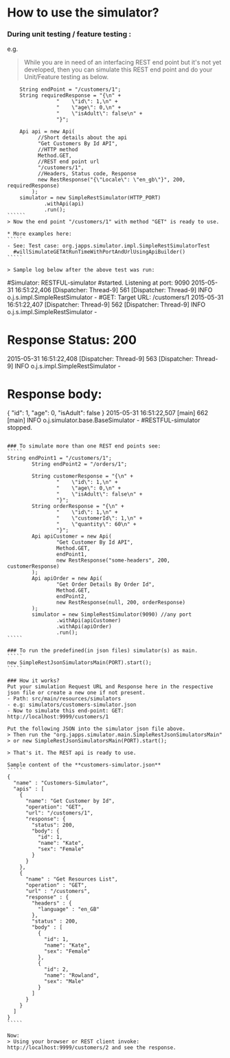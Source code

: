 # How to use the simulator?

### During unit testing / feature testing :
e.g.
> While you are in need of an interfacing REST end point but it's not yet developed,
> then you can simulate this REST end point and do your Unit/Feature testing as below.

```````
    String endPoint = "/customers/1";
    String requiredResponse = "{\n" +
                "    \"id\": 1,\n" +
                "    \"age\": 0,\n" +
                "    \"isAdult\": false\n" +
                "}";

    Api api = new Api(
          //Short details about the api
          "Get Customers By Id API", 
          //HTTP method
          Method.GET,
          //REST end point url
          "/customers/1",
          //Headers, Status code, Response
          new RestResponse("{\"Locale\": \"en_gb\"}", 200, requiredResponse)
        );
    simulator = new SimpleRestSimulator(HTTP_PORT)
            .withApi(api)
            .run();
``````
> Now the end point "/customers/1" with method "GET" is ready to use.

* More examples here:
`````
- See: Test case: org.japps.simulator.impl.SimpleRestSimulatorTest
  #willSimulateGETAtRunTimeWithPortAndUrlUsingApiBuilder()
`````

> Sample log below after the above test was run:

````````
#Simulator: RESTFUL-simulator
#started. 
Listening at port: 9090 
2015-05-31 16:51:22,406 [Dispatcher: Thread-9] 561  [Dispatcher: Thread-9] INFO  o.j.s.impl.SimpleRestSimulator - 
#GET: Target URL: /customers/1 
2015-05-31 16:51:22,407 [Dispatcher: Thread-9] 562  [Dispatcher: Thread-9] INFO  o.j.s.impl.SimpleRestSimulator - 
# Response Status: 200 
2015-05-31 16:51:22,408 [Dispatcher: Thread-9] 563  [Dispatcher: Thread-9] INFO  o.j.s.impl.SimpleRestSimulator - 
# Response body: 
{
    "id": 1,
    "age": 0,
    "isAdult": false
} 
2015-05-31 16:51:22,507 [main] 662  [main] INFO  o.j.simulator.base.BaseSimulator - 
#RESTFUL-simulator
stopped.
````````

### To simulate more than one REST end points see:
````` 
String endPoint1 = "/customers/1";
        String endPoint2 = "/orders/1";

        String customerResponse = "{\n" +
                "    \"id\": 1,\n" +
                "    \"age\": 0,\n" +
                "    \"isAdult\": false\n" +
                "}";
        String orderResponse = "{\n" +
                "    \"id\": 1,\n" +
                "    \"customerId\": 1,\n" +
                "    \"quantity\": 60\n" +
                "}";
        Api apiCustomer = new Api(
                "Get Customer By Id API",
                Method.GET,
                endPoint1,
                new RestResponse("some-headers", 200, customerResponse)
        );
        Api apiOrder = new Api(
                "Get Order Details By Order Id",
                Method.GET,
                endPoint2,
                new RestResponse(null, 200, orderResponse)
        );
        simulator = new SimpleRestSimulator(9090) //any port
                .withApi(apiCustomer)
                .withApi(apiOrder)
                .run();
`````

### To run the predefined(in json files) simulator(s) as main.
`````
new SimpleRestJsonSimulatorsMain(PORT).start();
`````

### How it works?
Put your simulation Request URL and Response here in the respective json file or create a new one if not present.
- Path: src/main/resources/simulators
- e.g: simulators/customers-simulator.json
- Now to simulate this end-point: GET: http://localhost:9999/customers/1

Put the following JSON into the simulator json file above.
> Then run the "org.japps.simulator.main.SimpleRestJsonSimulatorsMain" 
> or new SimpleRestJsonSimulatorsMain(PORT).start(); 

> That's it. The REST api is ready to use.

Sample content of the **customers-simulator.json**
`````
{
  "name" : "Customers-Simulator",
  "apis" : [
    {
      "name": "Get Customer by Id",
      "operation": "GET",
      "url": "/customers/1",
      "response": {
        "status": 200,
        "body": {
          "id": 1,
          "name": "Kate",
          "sex": "Female"
        }
      }
    },
    {
      "name" : "Get Resources List",
      "operation" : "GET",
      "url" : "/customers",
      "response" : {
        "headers" : {
          "language" : "en_GB"
        },
        "status" : 200,
        "body" : [
          {
            "id": 1,
            "name": "Kate",
            "sex": "Female"
          },
          {
            "id": 2,
            "name": "Rowland",
            "sex": "Male"
          }
        ]
      }
    }
  ]
}
`````

Now:
> Using your browser or REST client invoke: http://localhost:9999/customers/2 and see the response.
